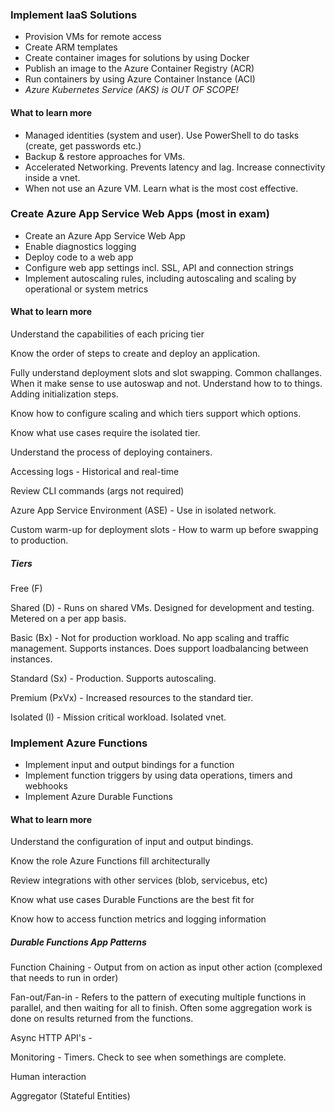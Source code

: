 ### Implement IaaS Solutions

- Provision VMs for remote access
- Create ARM templates
- Create container images for solutions by using Docker
- Publish an image to the Azure Container Registry (ACR)
- Run containers by using Azure Container Instance (ACI)
- *Azure Kubernetes Service (AKS) is OUT OF SCOPE!*

#### What to learn more

- Managed identities (system and user). Use PowerShell to do tasks (create, get passwords etc.)
- Backup & restore approaches for VMs.
- Accelerated Networking. Prevents latency and lag. Increase connectivity inside a vnet.
- When not use an Azure VM. Learn what is the most cost effective.



### Create Azure App Service Web Apps (most in exam)

- Create an Azure App Service Web App
- Enable diagnostics logging
- Deploy code to a web app
- Configure web app settings incl. SSL, API and connection strings
- Implement autoscaling rules, including autoscaling and scaling by operational or system metrics

#### What to learn more

Understand the capabilities of each pricing tier

Know the order of steps to create and deploy an application. 

Fully understand deployment slots and slot swapping. Common challanges. When it make sense to use autoswap and not. Understand how to to things. Adding initialization steps.

Know how to configure scaling and which tiers support which options.

Know what use cases require the isolated tier.

Understand the process of deploying containers.

Accessing logs - Historical and real-time

Review CLI commands (args not required)

Azure App Service Environment (ASE) - Use in isolated network. 

Custom warm-up for deployment slots - How to warm up before swapping to production.

##### Tiers

Free (F) 

Shared (D) - Runs on shared VMs. Designed for development and testing. Metered on a per app basis.

Basic (Bx) -  Not for production workload. No app scaling and traffic management. Supports instances. Does support loadbalancing between instances.

Standard (Sx) - Production. Supports autoscaling. 

Premium (PxVx) - Increased resources to the standard tier.

Isolated (I) - Mission critical workload. Isolated vnet.

### Implement Azure Functions

- Implement input and output bindings for a function
- Implement function triggers by using data operations, timers and webhooks
- Implement Azure Durable Functions

#### What to learn more

Understand the configuration of input and output bindings.

Know the role Azure Functions fill architecturally

Review integrations with other services (blob, servicebus, etc)

Know what use cases Durable Functions are the best fit for

Know how to access function metrics and logging information

##### Durable Functions App Patterns

Function Chaining - Output from on action as input other action (complexed that needs to run in order)

Fan-out/Fan-in - Refers to the pattern of executing multiple functions in parallel, and then waiting for all to finish. Often some aggregation work is done on results returned from the functions.

Async HTTP API's - 

Monitoring - Timers. Check to see when somethings are complete.

Human interaction

Aggregator (Stateful Entities)



